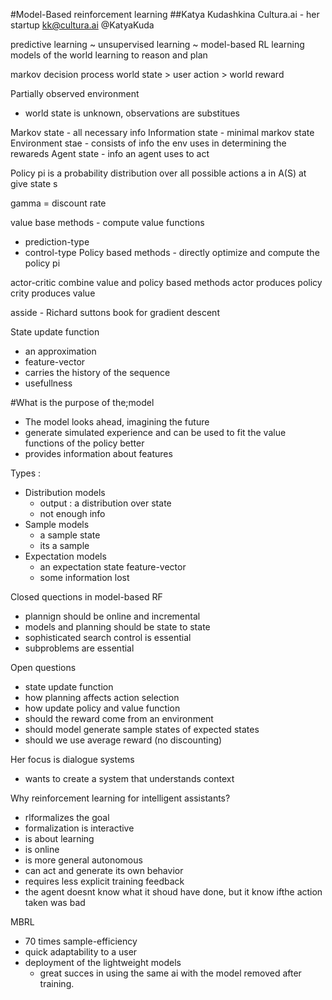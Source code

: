 #Model-Based reinforcement learning
##Katya Kudashkina
Cultura.ai - her startup
kk@cultura.ai
@KatyaKuda

predictive learning ~ unsupervised learning ~ model-based RL
learning models of the world
learning to reason and plan

markov decision process
world state > user action > world reward

Partially observed environment
- world state is unknown, observations are substitues

Markov state - all necessary info
Information state - minimal markov state
Environment stae - consists of info the env uses in determining
the rewareds
Agent state - info an agent uses to act

Policy pi is a probability distribution over all possible actions
a in A(S) at give state s

gamma = discount rate

value base methods - compute value functions
 - prediction-type
 - control-type
Policy based methods - directly optimize and compute the policy
pi

actor-critic combine value and policy based methods
actor produces policy
crity produces value

asside - Richard suttons book for gradient descent

State update function
 - an approximation
 - feature-vector
 - carries the history of the sequence
 - usefullness

#What is the purpose of the;model
 - The model looks ahead, imagining the future
 - generate simulated experience and can be used to fit the
   value functions of the policy better
 - provides information about features

Types :
 - Distribution models
	 - output : a distribution over state 
	 - not enough info
 - Sample models
	 - a sample state 
	 - its a sample
 - Expectation models
	 - an expectation state feature-vector
	 - some information lost

Closed quections in model-based RF
 - plannign should be online and incremental
 - models and planning should be state to state
 - sophisticated search control is essential
 - subproblems are essential

Open questions
 - state update function
 - how planning affects action selection
 - how update policy and value function
 - should the reward come from an environment
 - should model generate sample states of expected states
 - should we use average reward (no discounting)

Her focus is dialogue systems
 - wants to create a system that understands context

Why reinforcement learning for intelligent assistants?
 - rlformalizes the goal
 - formalization is interactive
 - is about learning
 - is online
 - is more general autonomous
 - can act and generate its own behavior
 - requires less explicit training feedback
 - the agent doesnt know what it shoud have done, but it know
   ifthe action taken was bad
   
MBRL
 - 70 times sample-efficiency
 - quick adaptability to a user
 - deployment of the lightweight models
	 - great succes in using the same ai with the model
	   removed after training.
	   
	   
	   
	   

